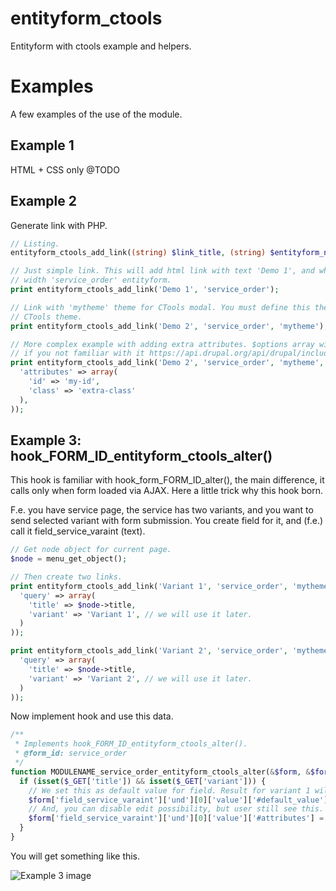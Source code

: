 # entityform_ctools
Entityform with ctools example and helpers.



# Examples

A few examples of the use of the module.

## Example 1

HTML + CSS only @TODO

## Example 2

Generate link with PHP.

~~~php
// Listing.
entityform_ctools_add_link((string) $link_title, (string) $entityform_name, (string) $class, (array) $options);

// Just simple link. This will add html link with text 'Demo 1', and when user click it, CTools create modal window
// width 'service_order' entityform.
print entityform_ctools_add_link('Demo 1', 'service_order');

// Link with 'mytheme' theme for CTools modal. You must define this theme before using it, or will be loaded default
// CTools theme.
print entityform_ctools_add_link('Demo 2', 'service_order', 'mytheme');

// More complex example with adding extra attributes. $options array will be send to l() function. So read documentation
// if you not familiar with it https://api.drupal.org/api/drupal/includes%21common.inc/function/l/7
print entityform_ctools_add_link('Demo 2', 'service_order', 'mytheme', array(
  'attributes' => array(
    'id' => 'my-id',
    'class' => 'extra-class'
  ),
));
~~~

## Example 3: hook_FORM_ID_entityform_ctools_alter()

This hook is familiar with hook_form_FORM_ID_alter(), the main difference, it calls only when form loaded via AJAX. Here
a little trick why this hook born.

F.e. you have service page, the service has two variants, and you want to send selected variant with form submission.
You create field for it, and (f.e.) call it field_service_varaint (text).

~~~php
// Get node object for current page.
$node = menu_get_object();

// Then create two links.
print entityform_ctools_add_link('Variant 1', 'service_order', 'mytheme', array(
  'query' => array(
    'title' => $node->title,
    'variant' => 'Variant 1', // we will use it later.
  )
));

print entityform_ctools_add_link('Variant 2', 'service_order', 'mytheme', array(
  'query' => array(
    'title' => $node->title,
    'variant' => 'Variant 2', // we will use it later.
  )
));
~~~

Now implement hook and use this data.

~~~php
/**
 * Implements hook_FORM_ID_entityform_ctools_alter().
 * @form_id: service_order
 */
function MODULENAME_service_order_entityform_ctools_alter(&$form, &$form_state) {
  if (isset($_GET['title']) && isset($_GET['variant'])) {
    // We set this as default value for field. Result for variant 1 will: 'Node title: Variant 1'.
    $form['field_service_varaint']['und'][0]['value']['#default_value'] = $_GET['title'] . ': ' . $_GET['variant'];
    // And, you can disable edit possibility, but user still see this.
    $form['field_service_varaint']['und'][0]['value']['#attributes'] = array('disabled' => 'disabled');
  }
}
~~~

You will get something like this.

![Example 3 image](http://i.imgur.com/TwRmcp8.png)